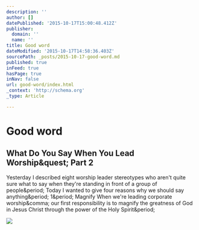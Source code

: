 ```yaml
---
description: ''
author: []
datePublished: '2015-10-17T15:00:48.412Z'
publisher:
  domain: ''
  name: ''
title: Good word
dateModified: '2015-10-17T14:58:36.403Z'
sourcePath: _posts/2015-10-17-good-word.md
published: true
inFeed: true
hasPage: true
inNav: false
url: good-word/index.html
_context: 'http://schema.org'
_type: Article

---
```

# Good word

<article style=""><h1>What Do You Say When You Lead Worship&amp;quest; Part 2</h1><p>Yesterday I described eight worship leader stereotypes who aren't quite sure what to say when they're standing in front of a group of people&amp;period; Today I wanted to give four reasons why we should say anything&amp;period; 1&amp;period; Magnify When we're leading corporate worship&amp;comma; our first responsibility is to magnify the greatness of God in Jesus Christ through the power of the Holy Spirit&amp;period;</p><img src="http://www.worshipmatters.com/wp-content/uploads/2015/08/True-Worshipers.jpg" /></article>
